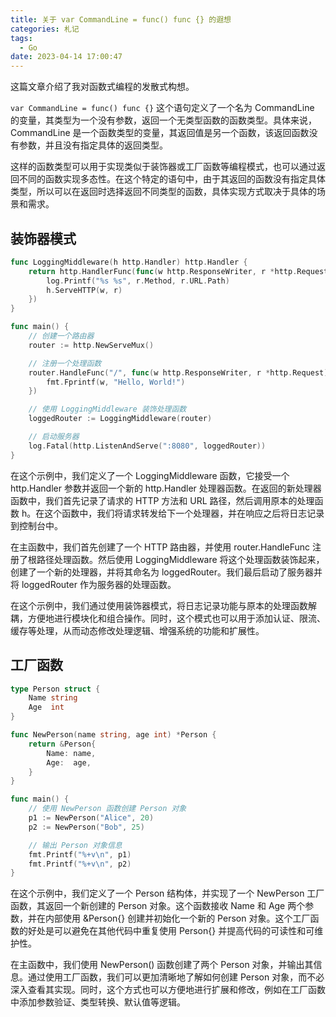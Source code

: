 ```yaml
---
title: 关于 var CommandLine = func() func {} 的遐想
categories: 札记
tags:
  - Go
date: 2023-04-14 17:00:47
---
```


这篇文章介绍了我对函数式编程的发散式构想。

<!-- more -->

`var CommandLine = func() func {}` 这个语句定义了一个名为 CommandLine 的变量，其类型为一个没有参数，返回一个无类型函数的函数类型。具体来说， CommandLine 是一个函数类型的变量，其返回值是另一个函数，该返回函数没有参数，并且没有指定具体的返回类型。

这样的函数类型可以用于实现类似于装饰器或工厂函数等编程模式，也可以通过返回不同的函数实现多态性。在这个特定的语句中，由于其返回的函数没有指定具体类型，所以可以在返回时选择返回不同类型的函数，具体实现方式取决于具体的场景和需求。

## 装饰器模式

```go
func LoggingMiddleware(h http.Handler) http.Handler {
    return http.HandlerFunc(func(w http.ResponseWriter, r *http.Request) {
        log.Printf("%s %s", r.Method, r.URL.Path)
        h.ServeHTTP(w, r)
    })
}

func main() {
    // 创建一个路由器
    router := http.NewServeMux()

    // 注册一个处理函数
    router.HandleFunc("/", func(w http.ResponseWriter, r *http.Request) {
        fmt.Fprintf(w, "Hello, World!")
    })

    // 使用 LoggingMiddleware 装饰处理函数
    loggedRouter := LoggingMiddleware(router)

    // 启动服务器
    log.Fatal(http.ListenAndServe(":8080", loggedRouter))
}
```

在这个示例中，我们定义了一个 LoggingMiddleware 函数，它接受一个 http.Handler 参数并返回一个新的 http.Handler 处理器函数。在返回的新处理器函数中，我们首先记录了请求的 HTTP 方法和 URL 路径，然后调用原本的处理函数 h。在这个函数中，我们将请求转发给下一个处理器，并在响应之后将日志记录到控制台中。

在主函数中，我们首先创建了一个 HTTP 路由器，并使用 router.HandleFunc 注册了根路径处理函数。然后使用 LoggingMiddleware 将这个处理函数装饰起来，创建了一个新的处理器，并将其命名为 loggedRouter。我们最后启动了服务器并将 loggedRouter 作为服务器的处理函数。

在这个示例中，我们通过使用装饰器模式，将日志记录功能与原本的处理函数解耦，方便地进行模块化和组合操作。同时，这个模式也可以用于添加认证、限流、缓存等处理，从而动态修改处理逻辑、增强系统的功能和扩展性。

## 工厂函数

```go
type Person struct {
    Name string
    Age  int
}

func NewPerson(name string, age int) *Person {
    return &Person{
        Name: name,
        Age:  age,
    }
}

func main() {
    // 使用 NewPerson 函数创建 Person 对象
    p1 := NewPerson("Alice", 20)
    p2 := NewPerson("Bob", 25)

    // 输出 Person 对象信息
    fmt.Printf("%+v\n", p1)
    fmt.Printf("%+v\n", p2)
}

```

在这个示例中，我们定义了一个 Person 结构体，并实现了一个 NewPerson 工厂函数，其返回一个新创建的 Person 对象。这个函数接收 Name 和 Age 两个参数，并在内部使用 &Person{} 创建并初始化一个新的 Person 对象。这个工厂函数的好处是可以避免在其他代码中重复使用 Person{} 并提高代码的可读性和可维护性。

在主函数中，我们使用 NewPerson() 函数创建了两个 Person 对象，并输出其信息。通过使用工厂函数，我们可以更加清晰地了解如何创建 Person 对象，而不必深入查看其实现。同时，这个方式也可以方便地进行扩展和修改，例如在工厂函数中添加参数验证、类型转换、默认值等逻辑。
